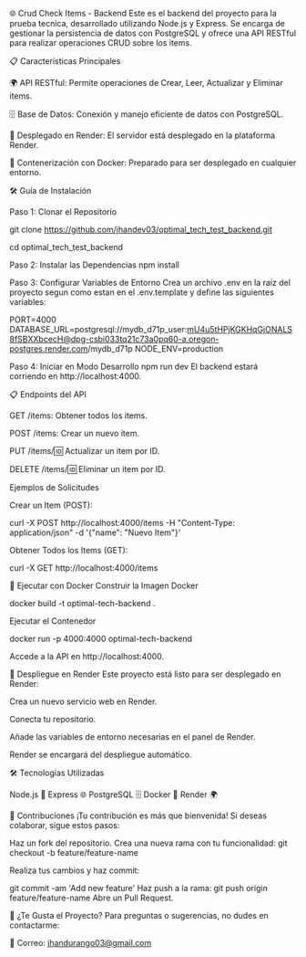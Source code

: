 🌐 Crud Check Items - Backend
Este es el backend del proyecto para la prueba tecnica, desarrollado utilizando Node.js y Express. Se encarga de gestionar la persistencia de datos con PostgreSQL y ofrece una API RESTful para realizar operaciones CRUD sobre los items.

📋 Características Principales

🌍 API RESTful: Permite operaciones de Crear, Leer, Actualizar y Eliminar items.

🗄️ Base de Datos: Conexión y manejo eficiente de datos con PostgreSQL.

🚀 Desplegado en Render: El servidor está desplegado en la plataforma Render.

🐳 Contenerización con Docker: Preparado para ser desplegado en cualquier entorno.

🛠️ Guía de Instalación

Paso 1: Clonar el Repositorio

git clone https://github.com/jhandev03/optimal_tech_test_backend.git

cd optimal_tech_test_backend

Paso 2: Instalar las Dependencias
npm install

Paso 3: Configurar Variables de Entorno
Crea un archivo .env en la raíz del proyecto segun como estan en el .env.template y define las siguientes variables:

PORT=4000
DATABASE_URL=postgresql://mydb_d71p_user:mU4u5tHPjKGKHqGjONALS8fSBXXbcecH@dpg-csbi033tq21c73a0pq60-a.oregon-postgres.render.com/mydb_d71p
NODE_ENV=production

Paso 4: Iniciar en Modo Desarrollo
npm run dev
El backend estará corriendo en http://localhost:4000.

📋 Endpoints del API

GET /items: Obtener todos los items.

POST /items: Crear un nuevo item.

PUT /items/:id: Actualizar un item por ID.

DELETE /items/:id: Eliminar un item por ID.

Ejemplos de Solicitudes

Crear un Item (POST):

curl -X POST http://localhost:4000/items -H "Content-Type: application/json" -d '{"name": "Nuevo Item"}'

Obtener Todos los Items (GET):

curl -X GET http://localhost:4000/items

🐋 Ejecutar con Docker
Construir la Imagen Docker

docker build -t optimal-tech-backend .

Ejecutar el Contenedor

docker run -p 4000:4000 optimal-tech-backend

Accede a la API en http://localhost:4000.

🚀 Despliegue en Render
Este proyecto está listo para ser desplegado en Render:

Crea un nuevo servicio web en Render.

Conecta tu repositorio.

Añade las variables de entorno necesarias en el panel de Render.

Render se encargará del despliegue automático.

🛠️ Tecnologías Utilizadas

Node.js 🚀
Express 🌐
PostgreSQL 🗄️
Docker 🐳
Render 🌍

🤝 Contribuciones
¡Tu contribución es más que bienvenida! Si deseas colaborar, sigue estos pasos:

Haz un fork del repositorio.
Crea una nueva rama con tu funcionalidad:
git checkout -b feature/feature-name

Realiza tus cambios y haz commit:

git commit -am 'Add new feature'
Haz push a la rama:
git push origin feature/feature-name
Abre un Pull Request.

💖 ¿Te Gusta el Proyecto?
Para preguntas o sugerencias, no dudes en contactarme:

📧 Correo: jhandurango03@gmail.com
